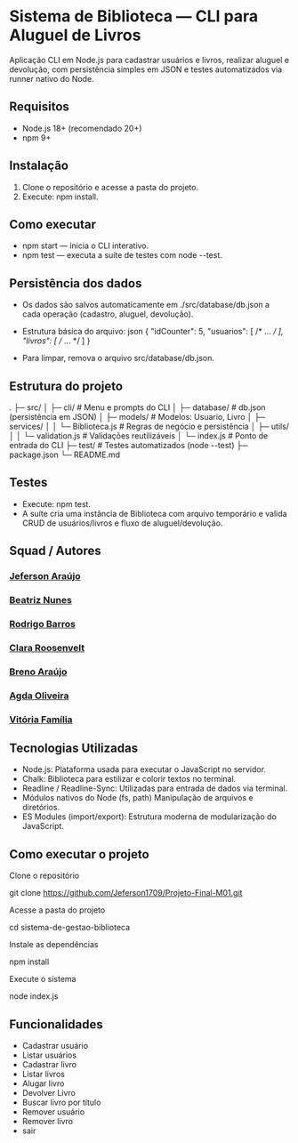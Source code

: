 # Sistema de Biblioteca — CLI para Aluguel de Livros

Aplicação CLI em Node.js para cadastrar usuários e livros, realizar aluguel e devolução, com persistência simples em JSON e testes automatizados via runner nativo do Node.

## Requisitos
- Node.js 18+ (recomendado 20+)
- npm 9+

## Instalação
1. Clone o repositório e acesse a pasta do projeto.
2. Execute: npm install.

## Como executar
- npm start — inicia o CLI interativo.
- npm test — executa a suíte de testes com node --test.

## Persistência dos dados
- Os dados são salvos automaticamente em ./src/database/db.json a cada operação (cadastro, aluguel, devolução).
- Estrutura básica do arquivo:
  json
  {
    "idCounter": 5,
    "usuarios": [ /* ... */ ],
    "livros": [ /* ... */ ]
  }
  
- Para limpar, remova o arquivo src/database/db.json.

## Estrutura do projeto

.
├─ src/
│  ├─ cli/               # Menu e prompts do CLI
│  ├─ database/          # db.json (persistência em JSON)
│  ├─ models/            # Modelos: Usuario, Livro
│  ├─ services/
│  │  └─ Biblioteca.js   # Regras de negócio e persistência
│  ├─ utils/
│  │  └─ validation.js   # Validações reutilizáveis
│  └─ index.js           # Ponto de entrada do CLI
├─ test/                 # Testes automatizados (node --test)
├─ package.json
└─ README.md


## Testes
- Execute: npm test.
- A suíte cria uma instância de Biblioteca com arquivo temporário e valida CRUD de usuários/livros e fluxo de aluguel/devolução.



## Squad / Autores

### [Jeferson Araújo](https://github.com/Jeferson1709)



### [Beatriz Nunes](https://github.com/beatriznunes-dev)



### [Rodrigo Barros](https://github.com/Rodrigo0e)



### [Clara Roosenvelt](https://github.com/ClaraDevHub)



### [Breno Araújo](https://github.com/Breno4raujo)



### [Agda Oliveira](github.com/agdaoliveira27)



### [Vitória Família](https://github.com/VitoriaFamilia)


## Tecnologias Utilizadas
- Node.js: Plataforma usada para executar o JavaScript no servidor.
- Chalk: Biblioteca para estilizar e colorir textos no terminal.
- Readline / Readline-Sync:	Utilizadas para entrada de dados via terminal.
- Módulos nativos do Node (fs, path)	Manipulação de arquivos e diretórios.
- ES Modules (import/export):	Estrutura moderna de modularização do JavaScript.


## Como executar o projeto

Clone o repositório

git clone https://github.com/Jeferson1709/Projeto-Final-M01.git

Acesse a pasta do projeto

cd sistema-de-gestao-biblioteca


Instale as dependências

npm install


Execute o sistema

node index.js

## Funcionalidades 

- Cadastrar usuário
- Listar usuários
- Cadastrar livro
- Listar livros
- Alugar livro
- Devolver Livro
- Buscar livro por título
- Remover usuário
- Remover livro
- sair
